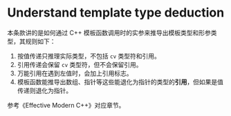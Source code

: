# Understand template type deduction

本条款讲的是如何通过 C++ 模板函数调用时的实参来推导出模板类型和形参类型，其规则如下：

1. 按值传递只推理实际类型，不包括 ``cv`` 类型符和引用。
2. 引用传递会保留 ``cv`` 类型符，但不会保留引用。
3. 万能引用在遇到左值时，会加上引用标志。
4. 模板函数能推导出数组、指针等这些能退化为指针的类型的**引用**，但如果是值传递则退化为指针。

参考《Effective Modern C++》对应章节。
